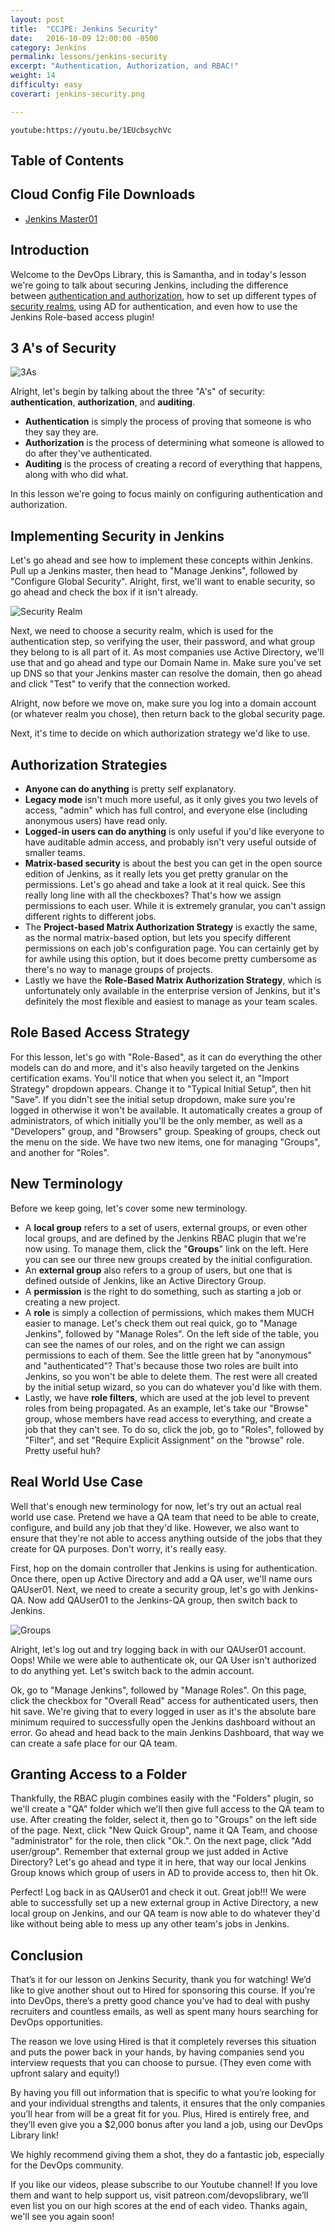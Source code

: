 ```yaml
---
layout: post
title:  "CCJPE: Jenkins Security"
date:   2016-10-09 12:00:00 -0500
category: Jenkins
permalink: lessons/jenkins-security
excerpt: "Authentication, Authorization, and RBAC!"
weight: 14
difficulty: easy
coverart: jenkins-security.png

---
```

`youtube:https://youtu.be/1EUcbsychVc`

## Table of Contents

Cloud Config File Downloads
---------------------------
* [Jenkins Master01](/scripts/master01.yaml)

Introduction
------------
Welcome to the DevOps Library, this is Samantha, and in today's lesson we're
going to talk about securing Jenkins, including the difference between
[authentication and authorization](http://searchsecurity.techtarget.com/definition/authentication-authorization-and-accounting),
how to set up different types of  [security realms](https://wiki.jenkins-ci.org/display/JENKINS/Securing+Jenkins),
using AD for authentication, and even how to use the Jenkins Role-based access
plugin!

3 A's of Security
-----------------
![3As](/assets/img/lessons/JenkinSecurity2.png)

Alright, let's begin by talking about the three "A's" of security:
**authentication**, **authorization**, and **auditing**.
- **Authentication** is simply the process of proving that someone is who they
say they are.
- **Authorization** is the process of determining what someone is allowed to do
after they've authenticated.
- **Auditing** is the process of creating a record of everything that happens,
along with who did what.

In this lesson we're going to focus mainly on configuring authentication and
authorization.

Implementing Security in Jenkins
--------------------------------
Let's go ahead and see how to implement these concepts within Jenkins.  Pull up
a Jenkins master, then head to "Manage Jenkins", followed by "Configure Global
Security".  Alright, first, we'll want to enable security, so go ahead and check
the box if it isn't already.

![Security Realm](/assets/img/lessons/realm.png)

Next, we need to choose a security realm, which
is used for the authentication step, so verifying the user, their password, and
what group they belong to is all part of it.  As most companies use Active
Directory, we'll use that and go ahead and type our Domain Name in.  Make sure
you've set up DNS so that your Jenkins master can resolve the domain, then go
ahead and click "Test" to verify that the connection worked.

Alright, now before we move on, make sure you log into a domain account (or
whatever realm you chose), then return back to the global security page.

Next, it's time to decide on which authorization strategy we'd like to use.

Authorization Strategies
------------------------
- **Anyone can do anything** is pretty self explanatory.
- **Legacy mode** isn't much more useful, as it only gives you two levels of
access, "admin" which has full control, and everyone else (including anonymous
users) have read only.
- **Logged-in users can do anything** is only useful if you'd like everyone to
have auditable admin access, and probably isn't very useful outside of smaller
teams.
- **Matrix-based security** is about the best you can get in the open source
edition of Jenkins, as it really lets you get pretty granular on the
permissions.  Let's go ahead and take a look at it real quick.  See this really
long line with all the checkboxes?  That's how we assign permissions to each
user.  While it is extremely granular, you can't assign different rights to
different jobs.
- The **Project-based Matrix Authorization Strategy** is exactly the same, as
the normal matrix-based option, but lets you specify different permissions on
each job's configuration page.  You can certainly get by for awhile using this
option, but it does become pretty cumbersome as there's no way to manage groups
of projects.
- Lastly we have the **Role-Based Matrix Authorization Strategy**, which is
unfortunately only available in the enterprise version of Jenkins, but it's
definitely the most flexible and easiest to manage as your team scales.

Role Based Access Strategy
--------------------------
For this lesson, let's go with "Role-Based", as it can do everything the other
models can do and more, and it's also heavily targeted on the Jenkins
certification exams.  You'll notice that when you select it, an
"Import Strategy" dropdown appears.  Change it to "Typical Initial Setup", then
hit "Save".  If you didn't see the initial setup dropdown, make sure you're
logged in otherwise it won't be available.  It automatically creates a group of
administrators, of which initially you'll be the only member, as well as a
"Developers" group, and "Browsers" group.  Speaking of groups, check out the
menu on the side.  We have two new items, one for managing "Groups", and another
for "Roles".

New Terminology
---------------
Before we keep going, let's cover some new terminology.

- A **local group** refers to a set of users, external groups, or even other
local groups, and are defined by the Jenkins RBAC plugin that we're now using.
To manage them, click the "**Groups**" link on the left.  Here you can see our
three new groups created by the initial configuration.
- An **external group** also refers to a group of users, but one that is defined
outside of Jenkins, like an Active Directory Group.
- A **permission** is the right to do something, such as starting a job or
creating a new project.
- A **role** is simply a collection of permissions, which makes them MUCH easier
to manage.  Let's check them out real quick, go to "Manage Jenkins", followed by
"Manage Roles".  On the left side of the table, you can see the names of our
roles, and on the right we can assign permissions to each of them.  See the
little green hat by "anonymous" and "authenticated"?  That's because those two
roles are built into Jenkins, so you won't be able to delete them.  The rest
were all created by the initial setup wizard, so you can do whatever you'd like
with them.
- Lastly, we have **role filters**, which are used at the job level to prevent
roles from being propagated.  As an example, let's take our "Browse" group,
whose members have read access to everything, and create a job that they can't
see.  To do so, click the job, go to "Roles", followed by "Filter", and set
"Require Explicit Assignment" on the "browse" role.  Pretty useful huh?

Real World Use Case
-------------------
Well that's enough new terminology for now, let's try out an actual real world
use case.  Pretend we have a QA team that need to be able to create, configure,
and build any job that they'd like.  However, we also want to ensure that
they're not able to access anything outside of the jobs that they create for QA
purposes.  Don't worry, it's really easy.

First, hop on the domain controller that Jenkins is using for authentication.
Once there, open up Active Directory and add a QA user, we'll name ours
QAUser01.  Next, we need to create a security group, let's go with Jenkins-QA.
Now add QAUser01 to the Jenkins-QA group, then switch back to Jenkins.

![Groups](/assets/img/lessons/groups.png)

Alright, let's log out and try logging back in with our QAUser01 account.
Oops!  While we were able to authenticate ok, our QA User isn't authorized to
do anything yet.  Let's switch back to the admin account.

Ok, go to "Manage Jenkins", followed by "Manage Roles".  On this page, click
the checkbox for "Overall Read" access for authenticated users, then hit save.
We're giving that to every logged in user as it's the absolute bare minimum
required to successfully open the Jenkins dashboard without an error.  Go ahead
and head back to the main Jenkins Dashboard, that way we can create a safe place
for our QA team.

Granting Access to a Folder
---------------------------
Thankfully, the RBAC plugin combines easily with the "Folders" plugin, so we'll
create a "QA" folder which we'll then give full access to the QA team to use.
After creating the folder, select it, then go to "Groups" on the left side of
the page.  Next, click "New Quick Group", name it QA Team, and choose
"administrator" for the role, then click "Ok.".  On the next page, click "Add
user/group".  Remember that external group we just added in Active Directory?
Let's go ahead and type it in here, that way our local Jenkins Group knows which
group of users in AD to provide access to, then hit Ok.

Perfect!  Log back in as QAUser01 and check it out.  Great job!!!  We were able
to successfully set up a new external group in Active Directory, a new local
group on Jenkins, and our QA team is now able to do whatever they'd like without
being able to mess up any other team's jobs in Jenkins.

Conclusion
----------
That’s it for our lesson on Jenkins Security, thank you for watching!  We’d like
to give another shout out to Hired for sponsoring this course. If you’re into
DevOps, there’s a pretty good chance you’ve had to deal with pushy recruiters
and countless emails, as well as spent many hours searching for DevOps
opportunities.

The reason we love using Hired is that it completely reverses this situation and
puts the power back in your hands, by having companies send you interview
requests that you can choose to pursue. (They even come with upfront salary
and equity!)

By having you fill out information that is specific to what you’re looking for
and your individual strengths and talents, it ensures that the only companies
you’ll hear from will be a great fit for you. Plus, Hired is entirely free, and
they’ll even give you a $2,000 bonus after you land a job, using our DevOps
Library link!

We highly recommend giving them a shot, they do a fantastic job, especially for
the DevOps community.

If you like our videos, please subscribe to our Youtube channel! If you love
them and want to help support us, visit patreon.com/devopslibrary, we’ll even
list you on our high scores at the end of each video. Thanks again, we'll see
you again soon!

